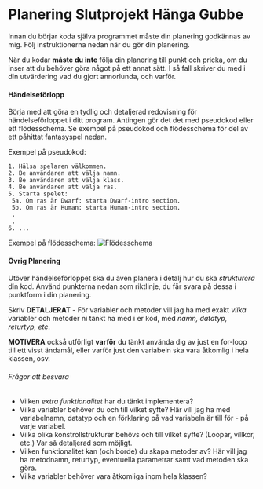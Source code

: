 # Planering Slutprojekt Hänga Gubbe

Innan du börjar koda själva programmet måste din planering godkännas av mig. Följ instruktionerna nedan när du gör din planering.

När du kodar **måste du inte** följa din planering till punkt och pricka, om du inser att du behöver göra något på ett annat sätt. I så fall skriver du med i din utvärdering vad du gjort annorlunda, och varför.

#### Händelseförlopp

Börja med att göra en tydlig och detaljerad redovisning för händelseförloppet i ditt program. Antingen gör det det med pseudokod eller ett flödesschema. Se exempel på pseudokod och flödesschema för del av ett påhittat fantasyspel nedan.

Exempel på pseudokod:
```
1. Hälsa spelaren välkommen.
2. Be användaren att välja namn.
3. Be användaren att välja klass.
4. Be användaren att välja ras.
5. Starta spelet:
 5a. Om ras är Dwarf: starta Dwarf-intro section.
 5b. Om ras är Human: starta Human-intro section.
 .
 .
6. ...
```

Exempel på flödesschema:
![Flödesschema](https://github.com/NiklasHj/ProvningProgrammering1/blob/master/Fl%C3%B6desschemaExempel.png)

#### Övrig Planering

Utöver händelseförloppet ska du även planera i detalj hur du ska *strukturera* din kod. Använd punkterna nedan som riktlinje, du får svara på dessa i punktform i din planering.

Skriv **DETALJERAT** - För variabler och metoder vill jag ha med exakt *vilka* variabler och metoder ni tänkt ha med i er kod, med *namn, datatyp, returtyp, etc*. 

**MOTIVERA** också utförligt **varför** du tänkt använda dig av just en for-loop till ett visst ändamål, eller varför just den variabeln ska vara åtkomlig i hela klassen, osv.

###### Frågor att besvara
* Vilken *extra funktionalitet* har du tänkt implementera?
* Vilka variabler behöver du och till vilket syfte? Här vill jag ha med variabelnamn, datatyp och en förklaring på vad variabeln är till för - på varje variabel.
* Vilka olika konstrollstrukturer behövs och till vilket syfte? (Loopar, villkor, etc.) Var så detaljerad som möjligt.
* Vilken funktionalitet kan (och borde) du skapa metoder av? Här vill jag ha metodnamn, returtyp, eventuella parametrar samt vad metoden ska göra. 
* Vilka variabler behöver vara åtkomliga inom hela klassen?
